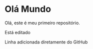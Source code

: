 # Olá Mundo

Olá, este é meu primeiro repositório.

Está editado

Linha adicionada diretamente do GitHub
